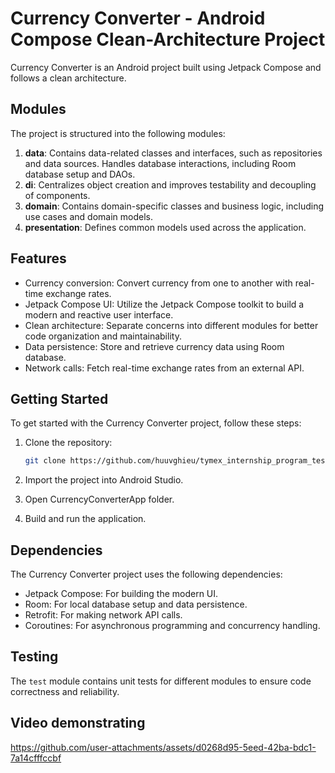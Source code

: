 # Currency Converter - Android Compose Clean-Architecture Project

Currency Converter is an Android project built using Jetpack Compose and follows a clean architecture.

## Modules

The project is structured into the following modules:

1. **data**: Contains data-related classes and interfaces, such as repositories and data sources. Handles database interactions, including Room database setup and DAOs.
2. **di**: Centralizes object creation and improves testability and decoupling of components.
3. **domain**: Contains domain-specific classes and business logic, including use cases and domain models.
4. **presentation**: Defines common models used across the application.

## Features

- Currency conversion: Convert currency from one to another with real-time exchange rates.
- Jetpack Compose UI: Utilize the Jetpack Compose toolkit to build a modern and reactive user interface.
- Clean architecture: Separate concerns into different modules for better code organization and maintainability.
- Data persistence: Store and retrieve currency data using Room database.
- Network calls: Fetch real-time exchange rates from an external API.

## Getting Started

To get started with the Currency Converter project, follow these steps:

1. Clone the repository:

   ```bash
   git clone https://github.com/huuvghieu/tymex_internship_program_test.git
   ```
2. Import the project into Android Studio.

3. Open CurrencyConverterApp folder.

4. Build and run the application.

## Dependencies

The Currency Converter project uses the following dependencies:

- Jetpack Compose: For building the modern UI.
- Room: For local database setup and data persistence.
- Retrofit: For making network API calls.
- Coroutines: For asynchronous programming and concurrency handling.

## Testing

The `test` module contains unit tests for different modules to ensure code correctness and reliability.

## Video demonstrating

https://github.com/user-attachments/assets/d0268d95-5eed-42ba-bdc1-7a14cfffccbf


